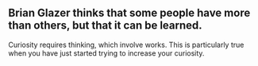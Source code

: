 Brian Glazer thinks that some people have more than others, but that it can be learned.
---

Curiosity requires thinking, which involve works. This is particularly true when you have just started trying to increase your curiosity.